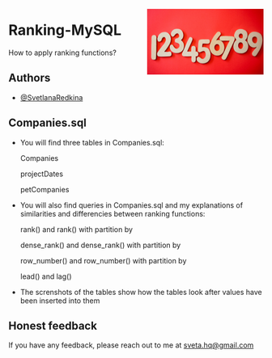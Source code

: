 
<img
  align="right"
  src="readme-logo.png"
  style="width: 230px; height: 130px">  
# Ranking-MySQL

How to apply ranking functions? 

## Authors

- [@SvetlanaRedkina](https://github.com/SvetlanaRedkina)


## Companies.sql
- You will find three tables in Companies.sql: 
    
     Companies

     projectDates
     
     petCompanies

- You will also find queries in Companies.sql and my explanations of similarities and differencies between ranking functions:

     rank() and rank() with partition by

     dense_rank() and dense_rank() with partition by

     row_number() and row_number() with partition by

     lead() and lag()

- The screnshots of the tables show how the tables look after values have been inserted into them

## Honest feedback

If you have any feedback, please reach out to me at sveta.hq@gmail.com

